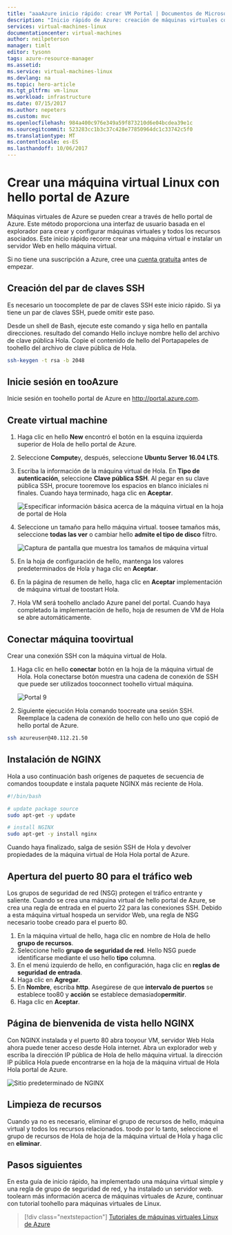 ```yaml
---
title: "aaaAzure inicio rápido: crear VM Portal | Documentos de Microsoft"
description: "Inicio rápido de Azure: creación de máquinas virtuales con el Portal"
services: virtual-machines-linux
documentationcenter: virtual-machines
author: neilpeterson
manager: timlt
editor: tysonn
tags: azure-resource-manager
ms.assetid: 
ms.service: virtual-machines-linux
ms.devlang: na
ms.topic: hero-article
ms.tgt_pltfrm: vm-linux
ms.workload: infrastructure
ms.date: 07/15/2017
ms.author: nepeters
ms.custom: mvc
ms.openlocfilehash: 984a400c976e349a59f873210d6e04bcdea39e1c
ms.sourcegitcommit: 523283cc1b3c37c428e77850964dc1c33742c5f0
ms.translationtype: MT
ms.contentlocale: es-ES
ms.lasthandoff: 10/06/2017
---
```

# <a name="create-a-linux-virtual-machine-with-hello-azure-portal"></a>Crear una máquina virtual Linux con hello portal de Azure

Máquinas virtuales de Azure se pueden crear a través de hello portal de Azure. Este método proporciona una interfaz de usuario basada en el explorador para crear y configurar máquinas virtuales y todos los recursos asociados. Este inicio rápido recorre crear una máquina virtual e instalar un servidor Web en hello máquina virtual.

Si no tiene una suscripción a Azure, cree una [cuenta gratuita](https://azure.microsoft.com/free/?WT.mc_id=A261C142F) antes de empezar.

## <a name="create-ssh-key-pair"></a>Creación del par de claves SSH

Es necesario un toocomplete de par de claves SSH este inicio rápido. Si ya tiene un par de claves SSH, puede omitir este paso.

Desde un shell de Bash, ejecute este comando y siga hello en pantalla direcciones. resultado del comando Hello incluye nombre hello del archivo de clave pública Hola. Copie el contenido de hello del Portapapeles de toohello del archivo de clave pública de Hola.

```bash
ssh-keygen -t rsa -b 2048
```

## <a name="log-in-tooazure"></a>Inicie sesión en tooAzure 

Inicie sesión en toohello portal de Azure en http://portal.azure.com.

## <a name="create-virtual-machine"></a>Create virtual machine

1. Haga clic en hello **New** encontró el botón en la esquina izquierda superior de Hola de hello portal de Azure.

2. Seleccione **Compute**y, después, seleccione **Ubuntu Server 16.04 LTS**. 

3. Escriba la información de la máquina virtual de Hola. En **Tipo de autenticación**, seleccione **Clave pública SSH**. Al pegar en su clave pública SSH, procure tooremove los espacios en blanco iniciales ni finales. Cuando haya terminado, haga clic en **Aceptar**.

    ![Especificar información básica acerca de la máquina virtual en la hoja de portal de Hola](./media/quick-create-portal/create-vm-portal-basic-blade.png)

4. Seleccione un tamaño para hello máquina virtual. toosee tamaños más, seleccione **todas las ver** o cambiar hello **admite el tipo de disco** filtro. 

    ![Captura de pantalla que muestra los tamaños de máquina virtual](./media/quick-create-portal/create-linux-vm-portal-sizes.png)  

5. En la hoja de configuración de hello, mantenga los valores predeterminados de Hola y haga clic en **Aceptar**.

6. En la página de resumen de hello, haga clic en **Aceptar** implementación de máquina virtual de toostart Hola.

7. Hola VM será toohello anclado Azure panel del portal. Cuando haya completado la implementación de hello, hoja de resumen de VM de Hola se abre automáticamente.


## <a name="connect-toovirtual-machine"></a>Conectar máquina toovirtual

Crear una conexión SSH con la máquina virtual de Hola.

1. Haga clic en hello **conectar** botón en la hoja de la máquina virtual de Hola. Hola conectarse botón muestra una cadena de conexión de SSH que puede ser utilizados tooconnect toohello virtual máquina.

    ![Portal 9](./media/quick-create-portal/portal-quick-start-9.png) 

2. Siguiente ejecución Hola comando toocreate una sesión SSH. Reemplace la cadena de conexión de hello con hello uno que copió de hello portal de Azure.

```bash 
ssh azureuser@40.112.21.50
```

## <a name="install-nginx"></a>Instalación de NGINX

Hola a uso continuación bash orígenes de paquetes de secuencia de comandos tooupdate e instala paquete NGINX más reciente de Hola. 

```bash 
#!/bin/bash

# update package source
sudo apt-get -y update

# install NGINX
sudo apt-get -y install nginx
```

Cuando haya finalizado, salga de sesión SSH de Hola y devolver propiedades de la máquina virtual de Hola Hola portal de Azure.


## <a name="open-port-80-for-web-traffic"></a>Apertura del puerto 80 para el tráfico web 

Los grupos de seguridad de red (NSG) protegen el tráfico entrante y saliente. Cuando se crea una máquina virtual de hello portal de Azure, se crea una regla de entrada en el puerto 22 para las conexiones SSH. Debido a esta máquina virtual hospeda un servidor Web, una regla de NSG necesario toobe creado para el puerto 80.

1. En la máquina virtual de hello, haga clic en nombre de Hola de hello **grupo de recursos**.
2. Seleccione hello **grupo de seguridad de red**. Hello NSG puede identificarse mediante el uso hello **tipo** columna. 
3. En el menú izquierdo de hello, en configuración, haga clic en **reglas de seguridad de entrada**.
4. Haga clic en **Agregar**.
5. En **Nombre**, escriba **http**. Asegúrese de que **intervalo de puertos** se establece too80 y **acción** se establece demasiado**permitir**. 
6. Haga clic en **Aceptar**.


## <a name="view-hello-nginx-welcome-page"></a>Página de bienvenida de vista hello NGINX

Con NGINX instalada y el puerto 80 abra tooyour VM, servidor Web Hola ahora puede tener acceso desde Hola internet. Abra un explorador web y escriba la dirección IP pública de Hola de hello máquina virtual. la dirección IP pública Hola puede encontrarse en la hoja de la máquina virtual de Hola Hola portal de Azure.

![Sitio predeterminado de NGINX](./media/quick-create-cli/nginx.png) 

## <a name="clean-up-resources"></a>Limpieza de recursos

Cuando ya no es necesario, eliminar el grupo de recursos de hello, máquina virtual y todos los recursos relacionados. toodo por lo tanto, seleccione el grupo de recursos de Hola de hoja de la máquina virtual de Hola y haga clic en **eliminar**.

## <a name="next-steps"></a>Pasos siguientes

En esta guía de inicio rápido, ha implementado una máquina virtual simple y una regla de grupo de seguridad de red, y ha instalado un servidor web. toolearn más información acerca de máquinas virtuales de Azure, continuar con tutorial toohello para máquinas virtuales de Linux.

> [!div class="nextstepaction"]
> [Tutoriales de máquinas virtuales Linux de Azure](./tutorial-manage-vm.md)
